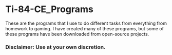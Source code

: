 # Ti-84-CE_Programs
These are the programs that I use to do different tasks from everything from homework to gaming. I have created many of these programs, but some of these programs have been downloaded from open-source projects.

### Disclaimer: Use at your own discretion.

